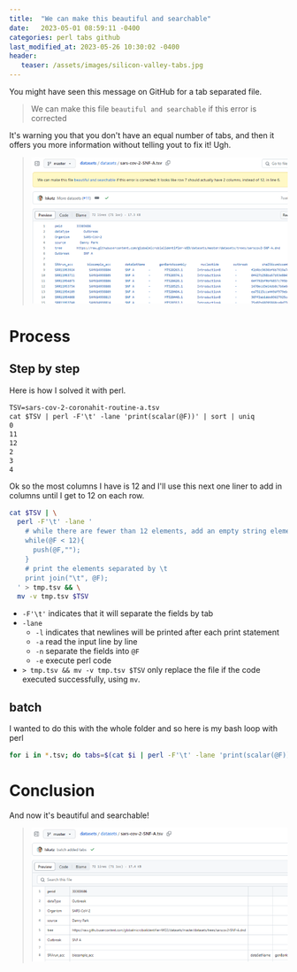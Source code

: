 ```yaml
---
title:  "We can make this beautiful and searchable"
date:   2023-05-01 08:59:11 -0400
categories: perl tabs github
last_modified_at: 2023-05-26 10:30:02 -0400
header:
   teaser: /assets/images/silicon-valley-tabs.jpg
---
```


You might have seen this message on GitHub for a tab separated file.

> We can make this file `beautiful and searchable` if this error is corrected

It's warning you that you don't have an equal number of tabs, and then it offers you more information without telling yout to fix it!  Ugh.

> ![screenshot of github saying "we can make this file beautiful and searchable](/assets/images/beautiful-and-searchable.png)

# Process

## Step by step

Here is how I solved it with perl.

```plaintext
TSV=sars-cov-2-coronahit-routine-a.tsv
cat $TSV | perl -F'\t' -lane 'print(scalar(@F))' | sort | uniq 
0
11
12
2
3
4
```

Ok so the most columns I have is 12 and I'll use this next one liner to add in columns until I get to 12 on each row.

```bash
cat $TSV | \
  perl -F'\t' -lane '
    # while there are fewer than 12 elements, add an empty string element
    while(@F < 12){
      push(@F,"");
    }
    # print the elements separated by \t
    print join("\t", @F);
  ' > tmp.tsv && \
  mv -v tmp.tsv $TSV
```

* `-F'\t'` indicates that it will separate the fields by tab
* `-lane` 
  * `-l` indicates that newlines will be printed after each print statement
  * `-a` read the input line by line
  * `-n` separate the fields into `@F`
  * `-e` execute perl code
* `> tmp.tsv && mv -v tmp.tsv $TSV` only replace the file if the code executed successfully, using `mv`.

## batch

I wanted to do this with the whole folder and so here is my bash loop with perl

```bash
for i in *.tsv; do tabs=$(cat $i | perl -F'\t' -lane 'print(scalar(@F))' | sort | uniq | sort -nr | head -n 1); cat $i | perl -F'\t' -lane 'while(@F < '$tabs'){push(@F,"");} print join("\t", @F);' > tmp.tsv && mv -v tmp.tsv $i; done;

```

# Conclusion

And now it's beautiful and searchable!

> ![screenshot of github spreadsheet interface](/assets/images/beautiful-and-searchable-tabs.png)
